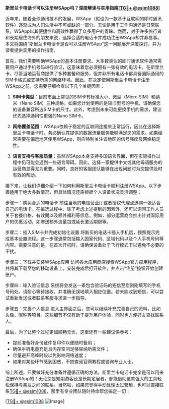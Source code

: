 **斯里兰卡电话卡可以注册WSApp吗？深度解读与实用指南[[TG💪+ @esim1088](https://t.me/s/esim1088)]**

近年来，随着全球通讯技术的发展，WSApp（假设为一款基于互联网的即时通讯软件）逐渐成为人们生活中不可或缺的一部分。无论是用于工作沟通还是日常联系，WSApp以其便捷性和高效性赢得了众多用户的青睐。然而，对于许多旅行者和长期居住海外的朋友来说，选择合适的电话卡并成功注册WSApp却并非易事。本文将围绕“斯里兰卡电话卡是否可以注册WSApp”这一问题展开深度探讨，并为读者提供实用的操作指南。

首先，我们需要明确WSApp的基本注册要求。大多数类似的即时通讯软件通常需要用户通过手机号码进行验证，这意味着您必须拥有一张有效的电话卡。在斯里兰卡，尽管当地运营商提供了多种套餐和服务，但并非所有电话卡都具备国际通用的SIM卡格式或支持所需的网络环境。因此，在决定使用斯里兰卡电话卡注册WSApp之前，您需要仔细检查以下几个关键因素：

1. **SIM卡类型**：目前市面上常见的SIM卡有标准大小、微型（Micro SIM）和纳米（Nano SIM）三种规格。如果您计划使用的是较旧型号的手机，请确保您的设备兼容所选SIM卡的尺寸。此外，考虑到未来可能更换手机的需求，建议优先选择通用性更强的Nano SIM卡。

2. **网络覆盖范围**：WSApp依赖于稳定的互联网连接来正常运行，因此在选择斯里兰卡电话卡时，务必确认其提供的数据流量服务能够满足您的需求。如果经常需要在偏远地区使用WSApp，则应特别关注该地区的信号强度及网络稳定性。

3. **语言支持与客服质量**：虽然WSApp本身支持多国语言界面，但在实际操作过程中仍可能会遇到一些语言障碍。因此，选择一家提供中文或其他母语服务的运营商显得尤为重要。同时，良好的客服团队能够在出现问题时为您提供及时有效的帮助。

接下来，让我们详细介绍一下如何利用斯里兰卡电话卡顺利注册WSApp。以下步骤适用于绝大多数情况，但具体情况还需根据个人设备状况灵活调整：

步骤一：购买合适的电话卡
前往当地的电信营业厅或者授权代理点选购一张适合自己的电话卡。在挑选过程中，除了考虑上述提到的因素外，还可以询问工作人员关于套餐价格、有效期以及额外福利等信息。例如，部分运营商会推出针对国际用户的优惠活动，如赠送额外流量包或延长激活期限等。

步骤二：插入SIM卡并完成初始化设置
将新买的电话卡插入手机后，按照提示完成基本设置流程。这一步骤通常包括输入国家代码、区域代码以及个人手机号码等内容。需要注意的是，在首次开机时，请确保设备处于飞行模式下以避免不必要的干扰。

步骤三：下载并安装WSApp应用
访问各大应用商店搜索WSApp官方应用程序，并将其下载至您的移动设备上。安装完成后打开软件，并点击“注册”按钮开始创建账户。

步骤四：输入验证信息
系统将会发送一条包含验证码的短信至您刚刚填写的手机号码处。请耐心等待接收，并准确无误地填入相应位置。若未能收到短信，可以尝试重新发送或者联系客服寻求进一步指导。

步骤五：完善个人信息
进入主界面之后，您可以继续补充完善自己的资料，比如头像、昵称等项目。这些细节不仅有助于提升用户体验，同时也方便好友查找联系人。

最后，为了让整个过程更加顺畅无忧，这里还有一些建议供参考：
- 提前准备好身份证件复印件以便随时备用；
- 确保手机电量充足且内存空间足够容纳所需文件；
- 尽量避开高峰时段以免影响网络速度；
- 如果对某些环节感到困惑，不妨查阅官网教程或咨询专业人士。

综上所述，只要做好充分准备并遵循正确的方法，斯里兰卡电话卡完全是可以用来注册WSApp的！无论您是短期游客还是长期定居者，都能借助这款强大的工具轻松保持与亲友之间的联系。当然啦，如果您觉得手动处理太过繁琐，也可以直接联系[TG💪+ @esim1088](https://t.me/s/esim1088)，那里有专业团队随时待命帮您搞定一切！

[[TG💪+ @esim1088](https://t.me/s/esim1088) ![Image](https://i.postimg.cc/4NQfJmqS/Snipaste-2025-05-13-00-14-12.png)]